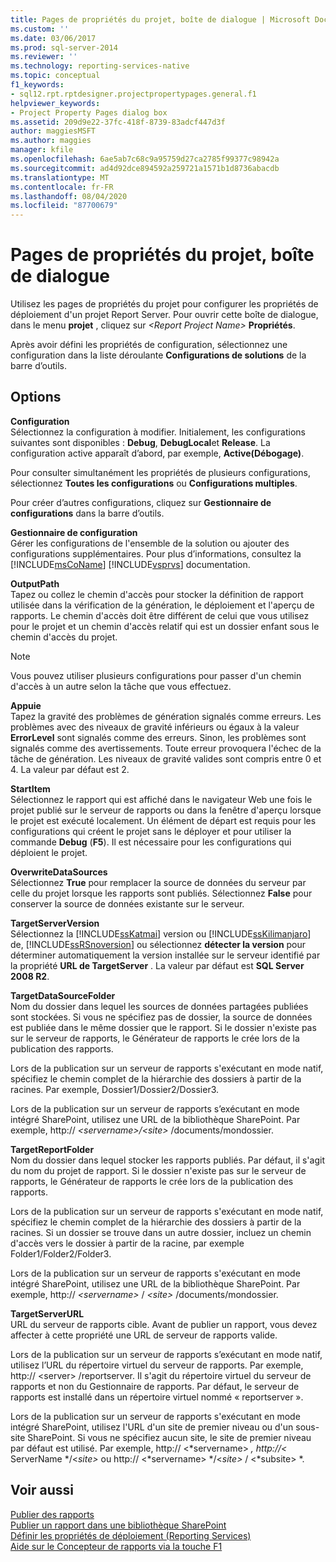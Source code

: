 ```yaml
---
title: Pages de propriétés du projet, boîte de dialogue | Microsoft Docs
ms.custom: ''
ms.date: 03/06/2017
ms.prod: sql-server-2014
ms.reviewer: ''
ms.technology: reporting-services-native
ms.topic: conceptual
f1_keywords:
- sql12.rpt.rptdesigner.projectpropertypages.general.f1
helpviewer_keywords:
- Project Property Pages dialog box
ms.assetid: 209d9e22-37fc-418f-8739-83adcf447d3f
author: maggiesMSFT
ms.author: maggies
manager: kfile
ms.openlocfilehash: 6ae5ab7c68c9a95759d27ca2785f99377c98942a
ms.sourcegitcommit: ad4d92dce894592a259721a1571b1d8736abacdb
ms.translationtype: MT
ms.contentlocale: fr-FR
ms.lasthandoff: 08/04/2020
ms.locfileid: "87700679"
---
```

# <a name="project-property-pages-dialog-box"></a>Pages de propriétés du projet, boîte de dialogue
  Utilisez les pages de propriétés du projet pour configurer les propriétés de déploiement d'un projet Report Server. Pour ouvrir cette boîte de dialogue, dans le menu **projet** , cliquez sur _\<Report Project Name>_ **Propriétés**.  
  
 Après avoir défini les propriétés de configuration, sélectionnez une configuration dans la liste déroulante **Configurations de solutions** de la barre d’outils.  
  
## <a name="options"></a>Options  
 **Configuration**  
 Sélectionnez la configuration à modifier. Initialement, les configurations suivantes sont disponibles : **Debug**, **DebugLocal**et **Release**. La configuration active apparaît d’abord, par exemple, **Active(Débogage)**.  
  
 Pour consulter simultanément les propriétés de plusieurs configurations, sélectionnez **Toutes les configurations** ou **Configurations multiples**.  
  
 Pour créer d’autres configurations, cliquez sur **Gestionnaire de configurations** dans la barre d’outils.  
  
 **Gestionnaire de configuration**  
 Gérer les configurations de l'ensemble de la solution ou ajouter des configurations supplémentaires. Pour plus d’informations, consultez la [!INCLUDE[msCoName](../../includes/msconame-md.md)] [!INCLUDE[vsprvs](../../includes/vsprvs-md.md)] documentation.  
  
 **OutputPath**  
 Tapez ou collez le chemin d'accès pour stocker la définition de rapport utilisée dans la vérification de la génération, le déploiement et l'aperçu de rapports. Le chemin d'accès doit être différent de celui que vous utilisez pour le projet et un chemin d'accès relatif qui est un dossier enfant sous le chemin d'accès du projet.  
  
> [!NOTE]  
>  Vous pouvez utiliser plusieurs configurations pour passer d'un chemin d'accès à un autre selon la tâche que vous effectuez.  
  
 **Appuie**  
 Tapez la gravité des problèmes de génération signalés comme erreurs. Les problèmes avec des niveaux de gravité inférieurs ou égaux à la valeur **ErrorLevel** sont signalés comme des erreurs. Sinon, les problèmes sont signalés comme des avertissements. Toute erreur provoquera l'échec de la tâche de génération. Les niveaux de gravité valides sont compris entre 0 et 4. La valeur par défaut est 2.  
  
 **StartItem**  
 Sélectionnez le rapport qui est affiché dans le navigateur Web une fois le projet publié sur le serveur de rapports ou dans la fenêtre d'aperçu lorsque le projet est exécuté localement. Un élément de départ est requis pour les configurations qui créent le projet sans le déployer et pour utiliser la commande **Debug** (**F5**). Il est nécessaire pour les configurations qui déploient le projet.  
  
 **OverwriteDataSources**  
 Sélectionnez **True** pour remplacer la source de données du serveur par celle du projet lorsque les rapports sont publiés. Sélectionnez **False** pour conserver la source de données existante sur le serveur.  
  
 **TargetServerVersion**  
 Sélectionnez la [!INCLUDE[ssKatmai](../../includes/sskatmai-md.md)] version ou [!INCLUDE[ssKilimanjaro](../../includes/sskilimanjaro-md.md)] de, [!INCLUDE[ssRSnoversion](../../includes/ssrsnoversion-md.md)] ou sélectionnez **détecter la version** pour déterminer automatiquement la version installée sur le serveur identifié par la propriété **URL de TargetServer** . La valeur par défaut est **SQL Server 2008 R2**.  
  
 **TargetDataSourceFolder**  
 Nom du dossier dans lequel les sources de données partagées publiées sont stockées. Si vous ne spécifiez pas de dossier, la source de données est publiée dans le même dossier que le rapport. Si le dossier n'existe pas sur le serveur de rapports, le Générateur de rapports le crée lors de la publication des rapports.  
  
 Lors de la publication sur un serveur de rapports s'exécutant en mode natif, spécifiez le chemin complet de la hiérarchie des dossiers à partir de la racines. Par exemple, Dossier1/Dossier2/Dossier3.  
  
 Lors de la publication sur un serveur de rapports s’exécutant en mode intégré SharePoint, utilisez une URL de la bibliothèque SharePoint. Par exemple, http:// *\<servername>/\<site>* /documents/mondossier.  
  
 **TargetReportFolder**  
 Nom du dossier dans lequel stocker les rapports publiés. Par défaut, il s'agit du nom du projet de rapport. Si le dossier n'existe pas sur le serveur de rapports, le Générateur de rapports le crée lors de la publication des rapports.  
  
 Lors de la publication sur un serveur de rapports s'exécutant en mode natif, spécifiez le chemin complet de la hiérarchie des dossiers à partir de la racines. Si un dossier se trouve dans un autre dossier, incluez un chemin d'accès vers le dossier à partir de la racine, par exemple Folder1/Folder2/Folder3.  
  
 Lors de la publication sur un serveur de rapports s'exécutant en mode intégré SharePoint, utilisez une URL de la bibliothèque SharePoint. Par exemple, http:// *\<servername>* / *\<site>* /documents/mondossier.  
  
 **TargetServerURL**  
 URL du serveur de rapports cible. Avant de publier un rapport, vous devez affecter à cette propriété une URL de serveur de rapports valide.  
  
 Lors de la publication sur un serveur de rapports s’exécutant en mode natif, utilisez l’URL du répertoire virtuel du serveur de rapports. Par exemple, http:// \<server> /reportserver. Il s'agit du répertoire virtuel du serveur de rapports et non du Gestionnaire de rapports. Par défaut, le serveur de rapports est installé dans un répertoire virtuel nommé « reportserver ».  
  
 Lors de la publication sur un serveur de rapports s'exécutant en mode intégré SharePoint, utilisez l'URL d'un site de premier niveau ou d'un sous-site SharePoint. Si vous ne spécifiez aucun site, le site de premier niveau par défaut est utilisé. Par exemple, http:// \<*servername> *, http://<* ServerName */\<*site>* ou http:// \<*servername> */\<*site>* / \<*subsite> *.  
  
## <a name="see-also"></a>Voir aussi  
 [Publier des rapports](../publish-reports.md)   
 [Publier un rapport dans une bibliothèque SharePoint](../reports/publish-a-report-to-a-sharepoint-library.md)   
 [Définir les propriétés de déploiement &#40;Reporting Services&#41;](set-deployment-properties-reporting-services.md)   
 [Aide sur le Concepteur de rapports via la touche F1](report-designer-f1-help.md)  
  
  
